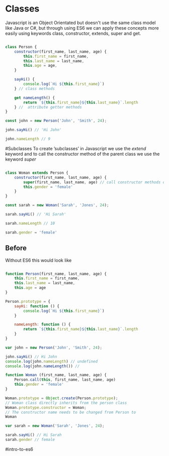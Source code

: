 # Classes
Javascript is an Object Orientated but doesn't use the same class model like Java or C#, but through using ES6 we can apply these concepts more easily using keywords class, constructor, extends,  super and get.

```js

class Person {
	constructor(first_name, last_name, age) {
		this.first_name = first_name,
		this.last_name = last_name,
		this.age = age,
	}

	sayHi() {
		console.log(`Hi ${this.first_name}`)
	} // class methods

	get nameLength() {
		return `${this.first_name}${this.last_name}`.length
	} //  attribute getter methods
}

const john = new Person('John', 'Smith', 24);

john.sayHi() // 'Hi John'

john.nameLength // 9
```

#Subclasses
To create ’subclasses’ in Javascript we use the *extend* keyword and to call the constructor method of the parent class we use the keyword *super*
```js

class Woman extends Person {
	constructor(first_name, last_name, age) {
		super(first_name, last_name, age) // call constructor methods of parent class
		this.gender = 'female'
	}
}

const sarah = new Woman('Sarah', 'Jones', 24);

sarah.sayHi() // 'Hi Sarah'

sarah.nameLength // 10

sarah.gender = 'female'

```
## Before
Without ES6 this would look like

```js

function Person(first_name, last_name, age) {
	this.first_name = first_name,
	this.last_name = last_name,
	this.age = age
}

Person.prototype = {
	sayHi: function () {
		console.log(`Hi ${this.first_name}`)
	}

	nameLength: function () {
		return `${this.first_name}${this.last_name}`.length
	}
}

var john = new Person('John', 'Smith', 24);

john.sayHi() // Hi John
console.log(john.nameLength) // undefined
console.log(john.nameLength()) //

function Woman (first_name, last_name, age) {
	Person.call(this, first_name, last_name, age)
	this.gender = 'female'
}

Woman.prototype = Object.create(Person.prototype);
// Woman class directly inherits from the person class
Woman.prototype.constructor = Woman;
// The constructor name needs to be changed from Person to
Woman

var sarah = new Woman('Sarah', 'Jones', 24);

sarah.sayHi() // Hi Sarah
sarah.gender // female

```

#intro-to-es6
